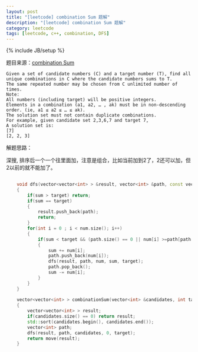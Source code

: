 ```yaml
---
layout: post
title: "[leetcode] combination Sum 题解"
description: "[leetcode] combination Sum 题解"
category: leetcode 
tags: [leetcode, c++, combination, DFS]
---
```

{% include JB/setup %}


题目来源：[combination Sum](https://oj.leetcode.com/problems/combination-sum/)

>
	Given a set of candidate numbers (C) and a target number (T), find all unique combinations in C where the candidate numbers sums to T.
	The same repeated number may be chosen from C unlimited number of times.
	Note:
	All numbers (including target) will be positive integers.
	Elements in a combination (a1, a2, … , ak) must be in non-descending order. (ie, a1 ≤ a2 ≤ … ≤ ak).
	The solution set must not contain duplicate combinations.
	For example, given candidate set 2,3,6,7 and target 7, 
	A solution set is: 
	[7] 
	[2, 2, 3] 

解题思路：

深搜, 排序后一个一个往里面加，注意是组合，比如当前加到2了，2还可以加，但2以前的就不能加了。

```cpp
	
	void dfs(vector<vector<int> > &result, vector<int> &path, const vector<int> &num, int sum, int target)
    {
        if(sum > target) return;
        if(sum == target)
        {
            result.push_back(path);
            return;
        }
        for(int i = 0 ; i < num.size(); i++)
        {
            if(sum < target && (path.size() == 0 || num[i] >=path[path.size()-1]))
            {
                sum += num[i];
                path.push_back(num[i]);
                dfs(result, path, num, sum, target);
                path.pop_back();
                sum -= num[i];
            }
        }
    }
    
    vector<vector<int> > combinationSum(vector<int> &candidates, int target) 
    {
        vector<vector<int> > result;
        if(candidates.size() == 0) return result;
        std::sort(candidates.begin(), candidates.end());
        vector<int> path;
        dfs(result, path, candidates, 0, target);
        return move(result);
    }
```
